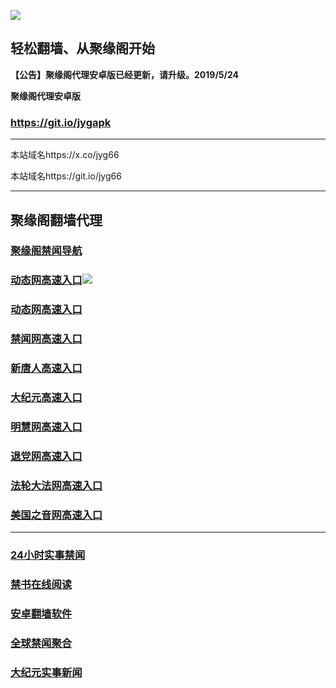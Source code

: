 ![](https://raw.githubusercontent.com/hao369/a/master/j.jpg)



## 轻松翻墙、从聚缘阁开始



**【公告】聚缘阁代理安卓版已经更新，请升级。2019/5/24**

 
**聚缘阁代理安卓版**
### https://git.io/jygapk  

***

本站域名https://x.co/jyg66 

本站域名https://git.io/jyg66



***




## 聚缘阁翻墙代理 


### [聚缘阁禁闻导航](http://uee.me/cQPCH)

### [动态网高速入口](http://asef3e2e.as2.acusticb.ro/6/4324232/543)![](https://raw.githubusercontent.com/hao369/a/master/jygdl.gif)


### [动态网高速入口](https://sejku4et49.execute-api.ap-northeast-1.amazonaws.com/ge)

### [禁闻网高速入口](http://uee.me/cQP7W)

### [新唐人高速入口](http://asef3e2e.as2.acusticb.ro/6/4324232/5)

### [大纪元高速入口](http://asef3e2e.as2.acusticb.ro/6/4324232/7)

### [明慧网高速入口](http://asef3e2e.as2.acusticb.ro/6/4324232/3)

### [退党网高速入口](http://asef3e2e.as2.acusticb.ro/6/4324232/8)

### [法轮大法网高速入口](http://asef3e2e.as1.acusticb.ro/6/4324232/15)

### [美国之音网高速入口](http://asef3e2e.as1.acusticb.ro/6/4324232/18)



***






### [24小时实事禁闻](https://git.io/fj3Go)

### [禁书在线阅读](https://github.com/txyzum203/djy/blob/master/gb/9p.md?flntdtv#1)


### [安卓翻墙软件](https://git.io/afq)

### [全球禁闻聚合](https://github.com/gfw-breaker/banned-news1/blob/master/README.md)

### [大纪元实事新闻](https://git.io/fjmgE)






